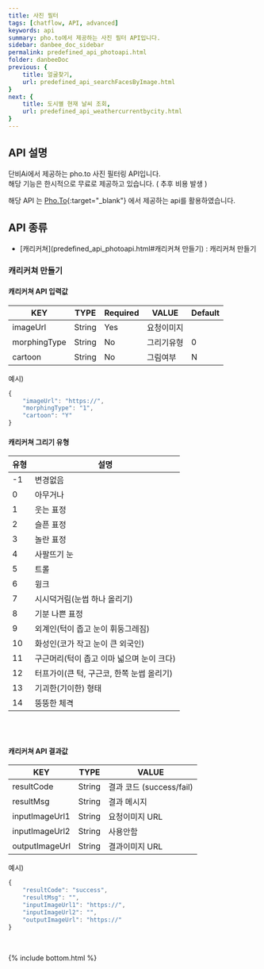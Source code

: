 ```yaml
---
title: 사진 필터
tags: [chatflow, API, advanced]
keywords: api
summary: pho.to에서 제공하는 사진 필터 API입니다.
sidebar: danbee_doc_sidebar
permalink: predefined_api_photoapi.html
folder: danbeeDoc
previous: {
    title: 얼굴찾기,
    url: predefined_api_searchFacesByImage.html
}
next: {
    title: 도시별 현재 날씨 조회,
    url: predefined_api_weathercurrentbycity.html
}
---
```


## API 설명

 단비Ai에서 제공하는 pho.to 사진 필터링 API입니다. <br>
해당 기능은 한시적으로 무료로 제공하고 있습니다. ( 추후 비용 발생 ) <br>

해당 API 는 [Pho.To](https://pho.to/){:target="_blank"} 에서 제공하는 api를 활용하였습니다.

## API 종류
- [캐리커쳐](predefined_api_photoapi.html#캐리커쳐 만들기) : 캐리커쳐 만들기
 

### 캐리커쳐 만들기

#### 캐리커쳐 API 입력값

| KEY | TYPE | Required | VALUE | Default |
|--------|--------|--------|--------|--------|
| imageUrl | String | Yes | 요청이미지 | |
| morphingType | String | No | 그리기유형 | 0 |
| cartoon | String | No | 그림여부 | N |

예시)
```javascript
{
    "imageUrl": "https://",
    "morphingType": "1",
    "cartoon": "Y"
}
```

#### 캐리커쳐 그리기 유형

| 유형 | 설명 |
|--------|--------|
| -1 | 변경없음 | 
| 0 | 아무거나 |
| 1 | 웃는 표정 |
| 2 | 슬픈 표정 |
| 3 | 놀란 표정 |
| 4 | 사팔뜨기 눈 |
| 5 | 트롤 |
| 6 | 윙크 |
| 7 | 시시덕거림(눈썹 하나 올리기) |
| 8 | 기분 나쁜 표정 |
| 9 | 외계인(턱이 좁고 눈이 휘둥그레짐) |
| 10 | 화성인(코가 작고 눈이 큰 외국인) |
| 11 | 구근머리(턱이 좁고 이마 넓으며 눈이 크다) |
| 12 | 터프가이(큰 턱, 구근코, 한쪽 눈썹 올리기) |
| 13 | 기괴한(기이한) 형태 |
| 14 | 뚱뚱한 체격 |

<br><br>

#### 캐리커쳐 API 결과값

| KEY | TYPE | VALUE |
|--------|--------|--------|
| resultCode | String | 결과 코드 (success/fail) |
| resultMsg | String | 결과 메시지 |
| inputImageUrl1 | String | 요청이미지 URL |
| inputImageUrl2 | String | 사용안함 |
| outputImageUrl | String | 결과이미지 URL |

예시)
```javascript
{
    "resultCode": "success",
    "resultMsg": "",
    "inputImageUrl1": "https://",
    "inputImageUrl2": "",
    "outputImageUrl": "https://"
}
```

<br />

{% include bottom.html %}

